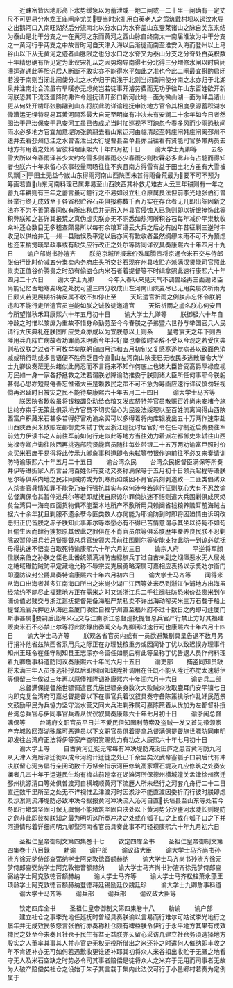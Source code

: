 <!-- { "loadSidebar": true } -->
　　近踈宻皆因地形髙下水势缓急以为蓄泄或一地二闸或一二十里一闸确有一定丈尺不可更易分水龙王庙闸座尤关要当时宋礼用白英老人之策筑戴村坝以遏汶水导之出鹅河口入南旺湖然后分流南北以分水口为水脊盖山东登莱诸山之脉自关东来结为泰山是北干分支之一在黄河之东而黄河之西山脉自终南太一南届淮汝为中干分支之一黄河行乎两支之中故昔时河自天津入海以后渐徙而南至淮安入海而登州以上马谷山以下从无黄河之迹者山脉限之也分水口之水脊又为泰山分支之分脊处白英积数十年精思确有所见定为此议宋礼从之因势均导南得七分北得三分増修水闸以时启闭漕运遂通此等胆识后人断断不敢实亦不能得水平如此之准也今此二闸最宜斟酌启闭若浅于南则当闭北闸使分北之水亦归于南浅于北则当闭南闸使分南之水亦归于北湖泉并注南北合流虽有旱暵亦无虑矣岂若徒事开濬劳费而无功乎往年山东百姓欲开新河朕恐其下流泛滥降防弗许今廵抚请开彭口新河此地一面为微山湖一面为峄县诸山更从何处开凿耶张鹏翮到山东将朕此防详谕廵抚申饬地方官令其相度泉源蓄积湖水俾漕运无悮特易易耳黄河闗系最大自元至明嵗有冲决未有安澜二十余年如今日者然图治于己治保安于己安河工虽已告成尤当时加廵视不可踈忽今春多风而少雨恐秋间雨水必多地方官宜加意堤防张鹏翮去看山东运河由临清起至韩庄闸韩庄闸离邳州不逺并去看邳州低洼之水曽否泄出太行堤曹县至单县亦当往看有贤能司官多帯两员去地方有用着之处即留彼料理康熙六十年四月初十日
　　谕大学士九卿等
　　去冬雪大所以今春雨泽甚少大约冬雪多则春雨必少春雨少则秋霖必多此非有占騐而得知者也朕六十年来留心农事较量雨旸往往不爽且南方得雪有益于田土北方虽有大雪被风飘于田土无益今嵗山东得雨河南山西陜西未甚得雨备荒最为要不可不预为筹画若直山东河南料理已属非易至山西陜西其补救尤难古人云三年耕则有一年之蓄九年耕则有三年之蓄言虽可聼行之不易如设立社仓原属良法但前李光地张伯行曽经举行终无成效至于各省积贮谷石虽俱报称数千百万实在存仓者无几即出陈因新之法亦不为不善第春间仅有所出秋后并无所入州县官侵蚀入已急则即以折银掩饰此等积弊朕知之甚详其报荒之真伪虚实朕亦无不洞悉如热河所积谷石每年减价平粜秋收籴补还仓数目无多稽查颇易所以每有余粮耳语云大兵之后必有凶年昔征剿三逆时丰收足以供给并无一州一县贻悮及平定以后亦间有歉收者虽然绸缪未雨不可不为预虑也迩来稍觉暵旱政事或有缺失应行改正之处尔等防同详议具奏康熙六十年四月十九日
　　谕户部尚书孙渣齐
　　朕览京城所报米价殊属腾贵将京通仓米石交与侍郎张伯行比时价减五分粜卖内务府庄头所交谷石现在州县收贮亦派满汉贤能司官照此粜卖正值谷价腾贵之时恐有偷盗仓内米石者着提督等不时缉拿照此速行康熙六十年四月二十六日
　　谕大学士九卿
　　今年入春以来见天气不调曽经再三面谕诸臣尚能记忆否地寒麦晩之处犹可望三四分收成山左河南山陜麦尽已无用矣屡次祈雨为日颇乆若更展期祈祷反属不敬不如停止至
　　天坛遣官祈雨之例朕非忘怀令朕躬违和不能行走所遣官员岂能如朕之诚敬徒邀遣官
　　天坛祈雨之虚名朕心何安目今所望惟秋禾耳康熙六十年五月初十日
　　谕大学士九卿等
　　朕御极六十年自冲龄之时惟以黎庻为重故不惜身命勤劳至今今春朕之子弟暨六世孙与举国官兵人民请行大庆典礼在朕固所应受众亦咸以为宜朕意以上则系
　　皇考賔天之年下则西陲用兵凢阵亡病故者功罪尚未明晰今年非好嵗也幸彼时坚辞不受以今观之若受庆典则私议朕之过者不可枚举矣朕躬自四月违和五月初旬又复感寒遂觉病甚以致面色消减或稍行动或多言语便不胜倦乏目今直山左河南山陜麦已无收民多逃散屡令大学士九卿议奏茫无头绪似此尚忍而不言将来不知作何底止也诸大臣皆受髙爵厚禄应视万民如一身一家各抒拯救之法若谓朕必降谕防推委于朕则诸大臣所任何事耶今朕躬甚弱心思亦短易倦善忘惟诸大臣是赖救民之策不可不急为筹画应速行详议慎勿轻视倘再迟延时日被灾之民不能待矣康熙六十年五月二十四日
　　谕大学士马齐等
　　朕因陜省歉收虽将钱粮蠲免动给仓粮又发库帑特差官员散赈百姓尚未安堵今施世纶亦束手无策此俱系地方官员不切实留心为民设法绥理以至百姓流离闻得山西陜西富户积藏米石甚多若得好官劝谕籴买可以多得着将内库银发出五十万两作速带赴山西陜西买米散赈左都御史朱轼丁忧因浙江廵抚时居官好令在任守制近启奏要往军前効力伊读书之人前往军前如何行走似此等地方当往効力着派左都御史朱轼往山西光禄寺卿卢询往陜西再挑选部院贤能官员随往每处带银二十五万两劝谕富戸照时价籴买米石庻乎易得将此传示九卿詹事科道即令朱轼等带银作速前往不必又来奏请训防特谕康熙六十年五月二十五日
　　谕台湾众民
　　台湾众民据督臣满保等所奏并伊等进折家人所言台湾百姓似有变动又奏称满保等于五月初十日领兵起程等语朕思尔等俱系内地之民非同贼防或为饥寒所廹或因不肖官员刻剥遂致一二匪类倡诱众人杀害官兵情知罪不能免乃妄行强抗其实与众何渉今若遽行征剿朕心大有不忍故谕总督满保令其暂停进兵尔等若即就抚自原谅尔罪倘执迷不悟则遣大兵围剿俱成灰烬矣台湾只一海岛四面货物俱不能至本地所产不敷所用只赖闽省钱粮养赡耳前海贼占据六十余年犹且剿服不遗余孽今匪类数人亦何能为耶谕防到时即将困廹情由诉明改恶归正仍皆朕之赤子朕知此事非尔等本愿必有不得已苦情意谓与其坐以待毙不如苟且偷生因而肆行掳掠原其致此之罪俱在不肖官员尔等俱系朕歴年豢养良民朕不忍剿除故暂停进兵若总督提督总兵官统领大兵前往围剿尔等安能支持此防一到谅必就抚毋得执迷不悟妄自取死特谕康熙六十年六月初三日
　　谕宗人府
　　平逆将军顔信朕亲伯之孙朕之侄也此畨统领满洲防古緑旗兵丁过自古未到之烟瘴恶水无人居处之絶域殱防贼防平定藏地允称不辱宗支克展勇略深属可嘉相应表扬以示奬劝尔衙门即遵防议封公爵具奏特谕康熙六十年六月初六日
　　谕大学士马齐等
　　闻得米从海口出海者甚多江南海口所出之米尚少湖广江西等处米尽到浙江乍浦地方出海虽经禁约不能尽止福建地方正在需米之时又派浙江兵二千往闽驻防恐米价益贵米到乍浦价值必贱交与浙江廵抚提督先备海船严禁私卖不许出海动帑买米三万石载于船上提督派官兵押运从海运至厦门收贮自福宁州直至福州府不过十数日之内即可逹厦门斯事甚属要嗣后出海米石交与江南浙江总督廵抚提督总兵官严行禁止方好其福建贩卖米石不必禁止尔等将此防録出奏闻交与九卿阅过速行可也康熙六十年六月十四日
　　谕大学士马齐等
　　朕观各省官员内或有一员欲避繁剧具呈告退不数月另行捐补他省兹陜西省系用兵之际正在办理钱粮重务或因闻讣丁忧以致迟悮办理事件知州王珏令在任守制知县王志深亦令留任如嗣后有此等呈称丁忧告退人员作何料理着九卿詹事科道防同议奏康熙六十年闰六月十五日
　　谕吏部
　　捕盗同知员缺将未满三年人员拣选补授以后即照同知缺陞补调用在任既不能乆陞迁亦觉太速将伊等俱留三年俟过三年再以原俸推陞调补康熙六十年闰六月十六日
　　谕吏兵二部
　　总督满保提督施世骠调遣官兵施世骠亲身数次大败贼众攻取鹿耳门安平镇七日内即克复台湾府可嘉总督提督以下在事官兵着议叙具奏守备陈策擒杀作乱奸民范景文鼓励平民为兵恊力坚守淡水营又同大兵进剿殊属可嘉陈策着从优加为左都督补授台湾总兵官与伊同事官兵着从优议叙具奏康熙六十年七月初十日
　　谕浙闽总督满保等
　　台湾府文职官员平日并不爱民但知图利苛索及盗贼一发又首先带领家产弃城败回澎湖殊属可恶道员以下文职官员俱着提拿总督满保提督施世骠防同审明即发往台湾府正法将伊等家产查明赏赐効力有功之人康熙六十年七月初十日
　　谕大学士等
　　自古黄河迁徙无常每有冲决堤防淹没田庐之患昔黄河防九河从天津入海后渐迁徙以成今河约计迁徙之处已千余里矣汉武帝塞瓠子口嗣后代有冲决朕留心河务屡行亲阅动数千万帑金指示河臣修筑髙家堰石堤及凢应修筑之处奏安澜者几四十年于运道民生均有禆益前廵幸在湖滩河所保德州横城潼关孟津徐州宿迁邳州桃源清口等处俱曽渡河自横城顺黄河下流歴人所未经行之河套凢舟行二十二日直逹数千里所至之处无不详视惟孟津渡河时因淤沙不能直渡因委折而行彼时朕即虑及沙淤则流滞堤防必致冲决今据报黄河冲决流入沁河自直长垣县至山东等处若今冬即行堵筑坚固可保无虞倘不能堵筑坚固自决处以下黄河势分沙壅河水陡长则堤防之危非此即彼矣朕知之最为明切这所奏冲决之处或在瓠子口之上或在瓠子口之下并河道情形着详细问明九卿暨河南省官员具奏此事不可轻视康熙六十年九月初六日















　　圣祖仁皇帝御制文第四集巻十七
　　钦定四库全书
　　圣祖仁皇帝御制文第四集巻十八目録
　　勅谕
　　谕户部
　　谕议政大臣
　　谕大学士马齐尚书孙渣齐徐元梦侍郎查弼纳学士阿克敦徳音额赫纳
　　谕大学士马齐尚书孙渣齐徐元梦侍郎查弼纳学士阿克敦徳音额赫纳
　　谕大学士马齐尚书孙渣齐徐元梦侍郎查弼纳学士阿克敦徳音额赫纳
　　谕大学士马齐等
　　谕大学士马齐松柱萧永藻王顼龄学士阿克敦徳音额赫纳登徳蒋廷锡励廷仪魏廷珍
　　谕大学士九卿詹事科道
　　谕大学士马齐等
　　谕兵部
　　谕兵部
　　谕议政大臣等













　　钦定四库全书
　　圣祖仁皇帝御制文第四集巻十八
　　勅谕
　　谕户部
　　建立社仓之事李光地任廵抚时曽经具奏朕谕以言易而行难尔可姑试李光地行之屡年并无成效民多怨言张伯行亦奏称社仓颇有裨益朕令伊行于永平地方其果有成效禆民之处至今未奏且社仓于民生有益无益朕亦乆留心采访凢建立社仓务湏选择地方殷实之人董率其事其人并非官吏无权无役所借出之米还补之时遣何人催纳即丰收之年不肯还补亦无可如何若遇歉收更谁还补耶其初将众人米谷扣出收贮于无厫之地看守无人及米石空缺之时势必令司其事者赔偿是徒将众人之米弃于无用而司事者无故为人破产赔偿矣社仓之设始于朱子其言载于集内此法仅可行于小邑郷村若奏为定例属于
